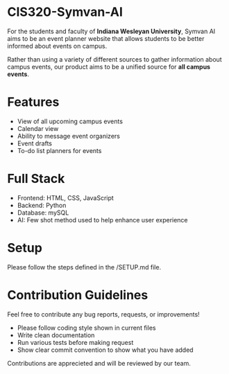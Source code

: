 # CIS320-Symvan-AI

For the students and faculty of **Indiana Wesleyan University**, Symvan AI aims to be an event planner website that allows students to be better informed about events on campus.  

Rather than using a variety of different sources to gather information about campus events, our product aims to be a unified source for **all campus events**.

# Features

- View of all upcoming campus events
- Calendar view
- Ability to message event organizers
- Event drafts
- To-do list planners for events

# Full Stack

- Frontend: HTML, CSS, JavaScript
- Backend: Python
- Database: mySQL
- AI: Few shot method used to help enhance user experience

# Setup
Please follow the steps defined in the /SETUP.md file.

# Contribution Guidelines
Feel free to contribute any bug reports, requests, or improvements!

- Please follow coding style shown in current files
- Write clean documentation
- Run various tests before making request
- Show clear commit convention to show what you have added

Contributions are apprecieted and will be reviewed by our team.

